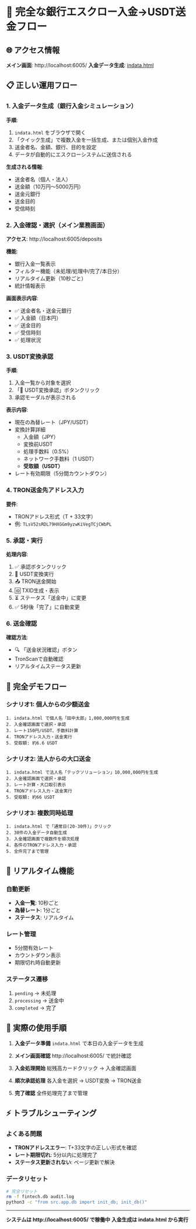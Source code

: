 # 🏦 完全な銀行エスクロー入金→USDT送金フロー

## 🌐 アクセス情報

**メイン画面**: http://localhost:6005/
**入金データ生成**: [indata.html](file:///Users/kotarokashiwai/fintech/indata.html)

## 📋 正しい運用フロー

### 1. 入金データ生成（銀行入金シミュレーション）

**手順**:
1. `indata.html` をブラウザで開く
2. 「クイック生成」で複数入金を一括生成、または個別入金作成
3. 送金者名、金額、銀行、目的を設定
4. データが自動的にエスクローシステムに送信される

**生成される情報**:
- 送金者名（個人・法人）
- 送金額（10万円〜5000万円）
- 送金元銀行
- 送金目的
- 受信時刻

### 2. 入金確認・選択（メイン業務画面）

**アクセス**: http://localhost:6005/deposits

**機能**:
- 銀行入金一覧表示
- フィルター機能（未処理/処理中/完了/本日分）
- リアルタイム更新（10秒ごと）
- 統計情報表示

**画面表示内容**:
- ✅ 送金者名・送金元銀行
- ✅ 入金額（日本円）
- ✅ 送金目的
- ✅ 受信時刻
- ✅ 処理状況

### 3. USDT変換承認

**手順**:
1. 入金一覧から対象を選択
2. 「💱 USDT変換承認」ボタンクリック
3. 承認モーダルが表示される

**表示内容**:
- 現在の為替レート（JPY/USDT）
- 変換計算詳細
  - 入金額（JPY）
  - 変換前USDT
  - 処理手数料（0.5%）
  - ネットワーク手数料（1 USDT）
  - **受取額（USDT）**
- レート有効期限（5分間カウントダウン）

### 4. TRON送金先アドレス入力

**要件**:
- TRONアドレス形式（T + 33文字）
- 例: `TLsV52sRDL79HXGGm9yzwKiVegTCjCWbPL`

### 5. 承認・実行

**処理内容**:
1. ✅ 承認ボタンクリック
2. 🔄 USDT変換実行
3. 📤 TRON送金開始
4. 🆔 TXID生成・表示
5. ⏳ ステータス「送金中」に変更
6. ✅ 5秒後「完了」に自動変更

### 6. 送金確認

**確認方法**:
- 🔍 「送金状況確認」ボタン
- TronScanで自動確認
- リアルタイムステータス更新

## 🎯 完全デモフロー

### シナリオ1: 個人からの少額送金
```
1. indata.html で個人名「田中太郎」1,000,000円を生成
2. 入金確認画面で選択・承認
3. レート150円/USDT、手数料計算
4. TRONアドレス入力・送金実行
5. 受取額: 約6.6 USDT
```

### シナリオ2: 法人からの大口送金
```
1. indata.html で法人名「テックソリューション」10,000,000円を生成
2. 入金確認画面で選択・承認
3. レート計算・大口取引表示
4. TRONアドレス入力・送金実行
5. 受取額: 約66 USDT
```

### シナリオ3: 複数同時処理
```
1. indata.html で「通常日(20-30件)」クリック
2. 30件の入金データ自動生成
3. 入金確認画面で複数件を順次処理
4. 各件のTRONアドレス入力・承認
5. 全件完了まで管理
```

## 🔄 リアルタイム機能

### 自動更新
- **入金一覧**: 10秒ごと
- **為替レート**: 1分ごと
- **ステータス**: リアルタイム

### レート管理
- 5分間有効レート
- カウントダウン表示
- 期限切れ時自動更新

### ステータス遷移
1. `pending` → 未処理
2. `processing` → 送金中
3. `completed` → 完了

## 🚀 実際の使用手順

1. **入金データ準備**
   `indata.html` で本日の入金データを生成

2. **メイン画面確認**
   http://localhost:6005/ で統計確認

3. **入金処理開始**
   総残高カードクリック → 入金確認画面

4. **順次承認処理**
   各入金を選択 → USDT変換 → TRON送金

5. **完了確認**
   全件処理完了まで管理

## ⚡ トラブルシューティング

### よくある問題
- **TRONアドレスエラー**: T+33文字の正しい形式を確認
- **レート期限切れ**: 5分以内に処理完了
- **ステータス更新されない**: ページ更新で解決

### データリセット
```bash
# 完全リセット
rm -f fintech.db audit.log
python3 -c "from src.app.db import init_db; init_db()"
```

---

**システムは http://localhost:6005/ で稼働中**
**入金生成は indata.html から実行**
